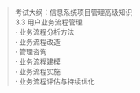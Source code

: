 > 考试大纲：信息系统项目管理高级知识  
> 3.3 用户业务流程管理   
> · 业务流程分析方法   
> · 业务流程改造   
> · 管理咨询   
> · 业务流程建模   
> · 业务流程实施   
> · 业务流程评估与持续优化  
> 



